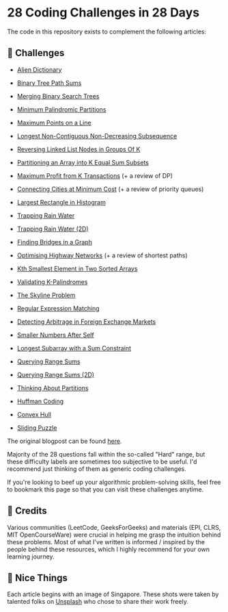 # 28 Coding Challenges in 28 Days

The code in this repository exists to complement the following articles:

## 📝 Challenges

- [Alien Dictionary](https://yao.page/posts/alien-dictionary-python/)

- [Binary Tree Path Sums](https://yao.page/posts/binary-tree-path-sums-python/)

- [Merging Binary Search Trees](https://yao.page/posts/merging-binary-search-trees-python/)

- [Minimum Palindromic Partitions](https://yao.page/posts/minimum-palindromic-partitions-python/)

- [Maximum Points on a Line](https://yao.page/posts/maximum-points-on-a-line-python/)

- [Longest Non-Contiguous Non-Decreasing Subsequence](https://yao.page/posts/longest-noncontiguous-nondecreasing-subsequence-python/)

- [Reversing Linked List Nodes in Groups Of K](https://yao.page/posts/reversing-linked-list-nodes-in-groups-of-k-python/)

- [Partitioning an Array into K Equal Sum Subsets](https://yao.page/posts/partitioning-an-array-into-k-equal-sum-subsets-python/)

- [Maximum Profit from K Transactions](https://yao.page/posts/maximum-profit-from-k-transactions-python/) (+ a review of DP)

- [Connecting Cities at Minimum Cost](https://yao.page/posts/connecting-cities-at-minimum-cost-python/) (+ a review of priority queues)

- [Largest Rectangle in Histogram](https://yao.page/posts/largest-rectangle-in-histogram-python/)

- [Trapping Rain Water](https://yao.page/posts/trapping-rain-water-python/)

- [Trapping Rain Water (2D)](https://yao.page/posts/trapping-rain-water-2D-python/)

- [Finding Bridges in a Graph](https://yao.page/posts/finding-bridges-in-a-graph-python/)

- [Optimising Highway Networks](https://yao.page/posts/optimising-highway-networks-python/) (+ a review of shortest paths)

- [Kth Smallest Element in Two Sorted Arrays](https://yao.page/posts/kth-smallest-element-in-two-sorted-arrays-python/)

- [Validating K-Palindromes](https://yao.page/posts/validating-k-palindromes-python/)

- [The Skyline Problem](https://yao.page/posts/the-skyline-problem-python/)

- [Regular Expression Matching](https://yao.page/posts/regular-expression-matching-python/)

- [Detecting Arbitrage in Foreign Exchange Markets](https://yao.page/posts/detecting-arbitrage-in-foreign-exchange-markets-python/)

- [Smaller Numbers After Self](https://yao.page/posts/smaller-numbers-after-self-python/)

- [Longest Subarray with a Sum Constraint](https://yao.page/posts/longest-subarray-with-a-sum-constraint-python/)

- [Querying Range Sums](https://yao.page/posts/querying-range-sums-python/)

- [Querying Range Sums (2D)](https://yao.page/posts/querying-range-sums-2D-python/)

- [Thinking About Partitions](https://yao.page/posts/thinking-about-partitions-python/)

- [Huffman Coding](https://yao.page/posts/huffman-coding-python/)

- [Convex Hull](https://yao.page/posts/convex-hull-python/)

- [Sliding Puzzle](https://yao.page/posts/sliding-puzzle-python/)

The original blogpost can be found [here]().

Majority of the 28 questions fall within the so-called "Hard" range, but these difficulty labels are sometimes too subjective to be useful. I'd recommend just thinking of them as generic coding challenges.

If you're looking to beef up your algorithmic problem-solving skills, feel free to bookmark this page so that you can visit these challenges anytime.

## 💖 Credits

Various communities (LeetCode, GeeksForGeeks) and materials (EPI, CLRS, MIT OpenCourseWare) were crucial in helping me grasp the intuition behind these problems. Most of what I've written is informed / inspired by the people behind these resources, which I highly recommend for your own learning journey.

## 🌻 Nice Things

Each article begins with an image of Singapore. These shots were taken by talented folks on [Unsplash](https://unsplash.com/s/photos/singapore) who chose to share their work freely.
